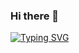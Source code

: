### Hi there 👋

[![Typing SVG](https://readme-typing-svg.demolab.com/?lines=I'm+Rehman+Amjad+and+I+work+as+Full+Stack+Mobile+App+Developer;Second+line+of+text)](https://git.io/typing-svg)
<!--
**rehmanamjad/rehmanamjad** is a ✨ _special_ ✨ repository because its `README.md` (this file) appears on your GitHub profile.

Here are some ideas to get you started:

- 🔭 I’m currently working on ...
- 🌱 I’m currently learning ...
- 👯 I’m looking to collaborate on ...
- 🤔 I’m looking for help with ...
- 💬 Ask me about ...
- 📫 How to reach me: ...
- 😄 Pronouns: ...
- ⚡ Fun fact: ...
-->
